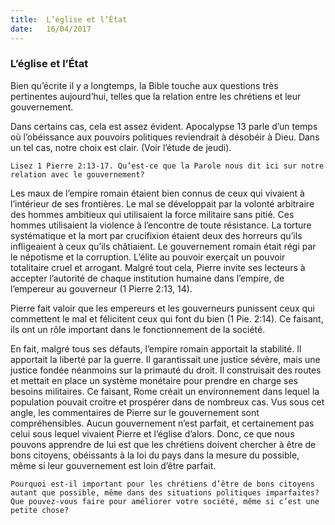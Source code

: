 ```yaml
---
title:  L’église et l’État
date:   16/04/2017
---
```


### L’église et l’État 

Bien qu’écrite il y a longtemps, la Bible touche aux questions très pertinentes aujourd’hui, telles que la relation entre les chrétiens et leur gouvernement. 

Dans certains cas, cela est assez évident. Apocalypse 13 parle d’un temps où l’obéissance aux pouvoirs politiques reviendrait à désobéir à Dieu. Dans un tel cas, notre choix est clair. (Voir l’étude de jeudi). 

`Lisez 1 Pierre 2:13-17. Qu’est-ce que la Parole nous dit ici sur notre relation avec le gouvernement?` 

Les maux de l’empire romain étaient bien connus de ceux qui vivaient à l’intérieur de ses frontières. Le mal se développait par la volonté arbitraire des hommes ambitieux qui utilisaient la force militaire sans pitié. Ces hommes utilisaient la violence à l’encontre de toute résistance. La torture systématique et la mort par crucifixion étaient deux des horreurs qu’ils infligeaient à ceux qu’ils châtiaient. Le gouvernement romain était régi par le népotisme et la corruption. L’élite au pouvoir exerçait un pouvoir totalitaire cruel et arrogant. Malgré tout cela, Pierre  invite ses lecteurs à accepter l’autorité de chaque institution humaine dans l’empire, de l’empereur au gouverneur (1 Pierre 2:13, 14). 

Pierre  fait valoir que les empereurs et les gouverneurs punissent ceux qui commettent le mal et félicitent ceux qui font du bien (1 Pie. 2:14). Ce faisant, ils ont un rôle important dans le fonctionnement de la société. 

En fait, malgré tous ses défauts, l’empire romain apportait la stabilité. Il apportait la liberté par la guerre. Il garantissait une justice sévère, mais une justice fondée néanmoins sur la primauté du droit. Il construisait des routes et mettait en place un système monétaire pour prendre en charge ses besoins militaires. Ce faisant, Rome créait un environnement dans lequel la population pouvait croitre et prospérer dans de nombreux cas. Vus sous cet angle, les commentaires de Pierre  sur le gouvernement sont compréhensibles. Aucun gouvernement n’est parfait, et certainement pas celui sous lequel vivaient Pierre et l’église d’alors. Donc, ce que nous pouvons apprendre de lui est que les chrétiens doivent chercher à être de bons citoyens, obéissants à la loi du pays dans la mesure du possible, même si leur gouvernement est loin d’être parfait. 

`Pourquoi est-il important pour les chrétiens d’être de bons citoyens autant que possible, même dans des situations politiques imparfaites? Que pouvez-vous faire pour améliorer votre société, même si c’est une petite chose?` 
